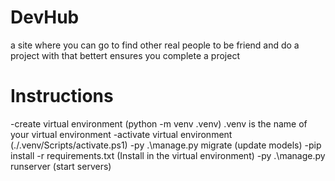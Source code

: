 # DevHub
 a site where you can go to find other real people to be friend and do a project with that bettert ensures you complete a project
# Instructions
-create virtual environment (python -m venv .venv) .venv is the name of your virtual environment
-activate virtual environment (.\/.venv/Scripts/activate.ps1)
-py .\manage.py migrate (update models)
-pip install -r requirements.txt (Install in the virtual environment)
-py .\manage.py runserver (start servers)